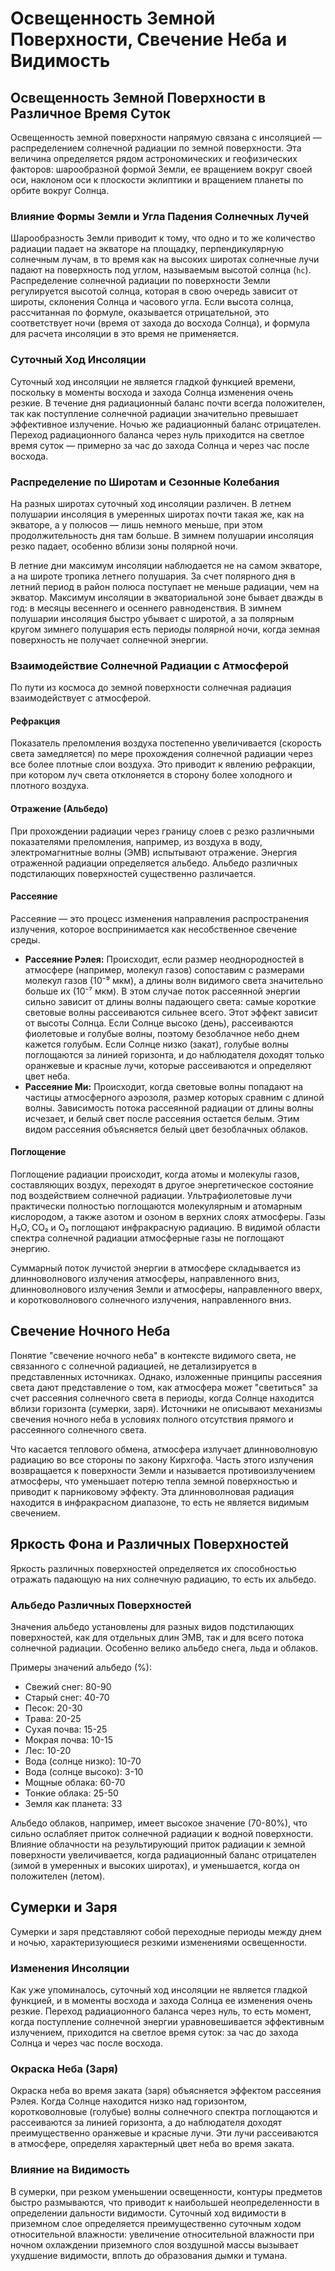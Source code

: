 # Освещенность Земной Поверхности, Свечение Неба и Видимость

## Освещенность Земной Поверхности в Различное Время Суток

Освещенность земной поверхности напрямую связана с инсоляцией — распределением солнечной радиации по земной поверхности. Эта величина определяется рядом астрономических и геофизических факторов: шарообразной формой Земли, ее вращением вокруг своей оси, наклоном оси к плоскости эклиптики и вращением планеты по орбите вокруг Солнца.

### Влияние Формы Земли и Угла Падения Солнечных Лучей

Шарообразность Земли приводит к тому, что одно и то же количество радиации падает на экваторе на площадку, перпендикулярную солнечным лучам, в то время как на высоких широтах солнечные лучи падают на поверхность под углом, называемым высотой солнца (`hc`). Распределение солнечной радиации по поверхности Земли регулируется высотой солнца, которая в свою очередь зависит от широты, склонения Солнца и часового угла. Если высота солнца, рассчитанная по формуле, оказывается отрицательной, это соответствует ночи (время от захода до восхода Солнца), и формула для расчета инсоляции в это время не применяется.

### Суточный Ход Инсоляции

Суточный ход инсоляции не является гладкой функцией времени, поскольку в моменты восхода и захода Солнца изменения очень резкие. В течение дня радиационный баланс почти всегда положителен, так как поступление солнечной радиации значительно превышает эффективное излучение. Ночью же радиационный баланс отрицателен. Переход радиационного баланса через нуль приходится на светлое время суток — примерно за час до захода Солнца и через час после восхода.

### Распределение по Широтам и Сезонные Колебания

На разных широтах суточный ход инсоляции различен. В летнем полушарии инсоляция в умеренных широтах почти такая же, как на экваторе, а у полюсов — лишь немного меньше, при этом продолжительность дня там больше. В зимнем полушарии инсоляция резко падает, особенно вблизи зоны полярной ночи.

В летние дни максимум инсоляции наблюдается не на самом экваторе, а на широте тропика летнего полушария. За счет полярного дня в летний период в район полюса поступает не меньше радиации, чем на экватор. Максимум инсоляции в экваториальной зоне бывает дважды в год: в месяцы весеннего и осеннего равноденствия. В зимнем полушарии инсоляция быстро убывает с широтой, а за полярным кругом зимнего полушария есть периоды полярной ночи, когда земная поверхность не получает солнечной энергии.

### Взаимодействие Солнечной Радиации с Атмосферой

По пути из космоса до земной поверхности солнечная радиация взаимодействует с атмосферой.

#### Рефракция

Показатель преломления воздуха постепенно увеличивается (скорость света замедляется) по мере прохождения солнечной радиации через все более плотные слои воздуха. Это приводит к явлению рефракции, при котором луч света отклоняется в сторону более холодного и плотного воздуха.

#### Отражение (Альбедо)

При прохождении радиации через границу слоев с резко различными показателями преломления, например, из воздуха в воду, электромагнитные волны (ЭМВ) испытывают отражение. Энергия отраженной радиации определяется альбедо. Альбедо различных подстилающих поверхностей существенно различается.

#### Рассеяние

Рассеяние — это процесс изменения направления распространения излучения, которое воспринимается как несобственное свечение среды.

* **Рассеяние Рэлея:** Происходит, если размер неоднородностей в атмосфере (например, молекул газов) сопоставим с размерами молекул газов (10⁻⁹ мкм), а длины волн видимого света значительно больше их (10⁻⁷ мкм). В этом случае поток рассеянной энергии сильно зависит от длины волны падающего света: самые короткие световые волны рассеиваются сильнее всего. Этот эффект зависит от высоты Солнца. Если Солнце высоко (день), рассеиваются фиолетовые и голубые волны, поэтому безоблачное небо днем кажется голубым. Если Солнце низко (закат), голубые волны поглощаются за линией горизонта, и до наблюдателя доходят только оранжевые и красные лучи, которые рассеиваются и определяют цвет неба.
* **Рассеяние Ми:** Происходит, когда световые волны попадают на частицы атмосферного аэрозоля, размер которых сравним с длиной волны. Зависимость потока рассеянной радиации от длины волны исчезает, и белый свет после рассеяния остается белым. Этим видом рассеяния объясняется белый цвет безоблачных облаков.

#### Поглощение

Поглощение радиации происходит, когда атомы и молекулы газов, составляющих воздух, переходят в другое энергетическое состояние под воздействием солнечной радиации. Ультрафиолетовые лучи практически полностью поглощаются молекулярным и атомарным кислородом, а также азотом и озоном в верхних слоях атмосферы. Газы H₂O, CO₂ и O₃ поглощают инфракрасную радиацию. В видимой области спектра солнечной радиации атмосферные газы не поглощают энергию.

Суммарный поток лучистой энергии в атмосфере складывается из длинноволнового излучения атмосферы, направленного вниз, длинноволнового излучения Земли и атмосферы, направленного вверх, и коротковолнового солнечного излучения, направленного вниз.

## Свечение Ночного Неба

Понятие "свечение ночного неба" в контексте видимого света, не связанного с солнечной радиацией, не детализируется в представленных источниках. Однако, изложенные принципы рассеяния света дают представление о том, как атмосфера может "светиться" за счет рассеяния солнечного света в периоды, когда Солнце находится вблизи горизонта (сумерки, заря). Источники не описывают механизмы свечения ночного неба в условиях полного отсутствия прямого и рассеянного солнечного света.

Что касается теплового обмена, атмосфера излучает длинноволновую радиацию во все стороны по закону Кирхгофа. Часть этого излучения возвращается к поверхности Земли и называется противоизлучением атмосферы, что уменьшает потерю тепла земной поверхностью и приводит к парниковому эффекту. Эта длинноволновая радиация находится в инфракрасном диапазоне, то есть не является видимым свечением.

## Яркость Фона и Различных Поверхностей

Яркость различных поверхностей определяется их способностью отражать падающую на них солнечную радиацию, то есть их альбедо.

### Альбедо Различных Поверхностей

Значения альбедо установлены для разных видов подстилающих поверхностей, как для отдельных длин ЭМВ, так и для всего потока солнечной радиации. Особенно велико альбедо снега, льда и облаков.

Примеры значений альбедо (%):

* Свежий снег: 80-90
* Старый снег: 40-70
* Песок: 20-30
* Трава: 20-25
* Сухая почва: 15-25
* Мокрая почва: 10-15
* Лес: 10-20
* Вода (солнце низко): 10-70
* Вода (солнце высоко): 3-10
* Мощные облака: 60-70
* Тонкие облака: 25-50
* Земля как планета: 33

Альбедо облаков, например, имеет высокое значение (70-80%), что сильно ослабляет приток солнечной радиации к водной поверхности. Влияние облачности на результирующий приток радиации к земной поверхности увеличивается, когда радиационный баланс отрицателен (зимой в умеренных и высоких широтах), и уменьшается, когда он положителен (летом).

## Сумерки и Заря

Сумерки и заря представляют собой переходные периоды между днем и ночью, характеризующиеся резкими изменениями освещенности.

### Изменения Инсоляции

Как уже упоминалось, суточный ход инсоляции не является гладкой функцией, и в моменты восхода и захода Солнца ее изменения очень резкие. Переход радиационного баланса через нуль, то есть момент, когда поступление солнечной энергии уравновешивается эффективным излучением, приходится на светлое время суток: за час до захода Солнца и через час после восхода.

### Окраска Неба (Заря)

Окраска неба во время заката (заря) объясняется эффектом рассеяния Рэлея. Когда Солнце находится низко над горизонтом, коротковолновые (голубые) волны солнечного спектра поглощаются и рассеиваются за линией горизонта, а до наблюдателя доходят преимущественно оранжевые и красные лучи. Эти лучи рассеиваются в атмосфере, определяя характерный цвет неба во время заката.

### Влияние на Видимость

В сумерки, при резком уменьшении освещенности, контуры предметов быстро размываются, что приводит к наибольшей неопределенности в определении дальности видимости. Суточный ход видимости в приземном слое определяется преимущественно суточным ходом относительной влажности: увеличение относительной влажности при ночном охлаждении приземного слоя воздушной массы вызывает ухудшение видимости, вплоть до образования дымки и тумана.

